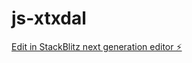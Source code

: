 # js-xtxdal

[Edit in StackBlitz next generation editor ⚡️](https://stackblitz.com/~/github.com/chuckmeyer/js-xtxdal)